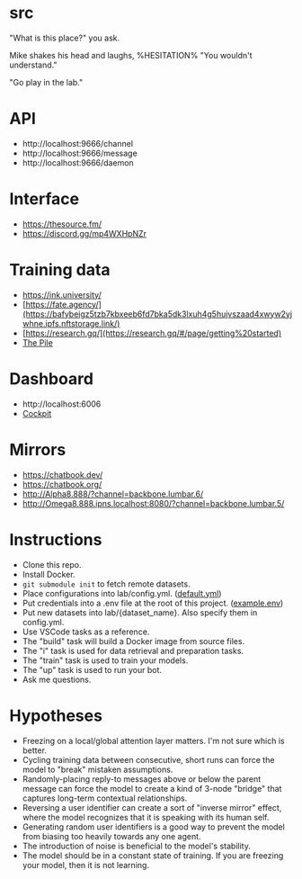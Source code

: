 # src

"What is this place?" you ask.

Mike shakes his head and laughs, %HESITATION% "You wouldn't understand."

"Go play in the lab."

# API

- http://localhost:9666/channel
- http://localhost:9666/message
- http://localhost:9666/daemon

# Interface

- https://thesource.fm/
- https://discord.gg/mp4WXHpNZr

# Training data

- https://ink.university/
- [https://fate.agency/](https://bafybeigz5tzb7kbxeeb6fd7bka5dk3lxuh4g5hujvszaad4xwyw2yjwhne.ipfs.nftstorage.link/)
- [https://research.gq/](https://research.gq/#/page/getting%20started)
- [The Pile](https://bafybeiftud3ppm5n5uudtirm4cf5zgonn44no2qg57isduo5gjeaqvvt2u.ipfs.nftstorage.link/)

# Dashboard

- http://localhost:6006
- [Cockpit](http://localhost:9667)

# Mirrors

- https://chatbook.dev/
- https://chatbook.org/
- http://Alpha8.888/?channel=backbone.lumbar.6/
- http://Omega8.888.ipns.localhost:8080/?channel=backbone.lumbar.5/

# Instructions

- Clone this repo.
- Install Docker.
- `git submodule init` to fetch remote datasets.
- Place configurations into lab/config.yml. ([default.yml](./vtx/default.yml))
- Put credentials into a .env file at the root of this project. ([example.env](./example.env))
- Put new datasets into lab/{dataset_name}. Also specify them in config.yml.
- Use VSCode tasks as a reference.
- The "build" task will build a Docker image from source files.
- The "i" task is used for data retrieval and preparation tasks.
- The "train" task is used to train your models.
- The "up" task is used to run your bot.
- Ask me questions.

# Hypotheses

- Freezing on a local/global attention layer matters. I'm not sure which is better.
- Cycling training data between consecutive, short runs can force the model to "break" mistaken assumptions.
- Randomly-placing reply-to messages above or below the parent message can force the model to create a kind of 3-node "bridge" that captures long-term contextual relationships.
- Reversing a user identifier can create a sort of "inverse mirror" effect, where the model recognizes that it is speaking with its human self.
- Generating random user identifiers is a good way to prevent the model from biasing too heavily towards any one agent.
- The introduction of noise is beneficial to the model's stability.
- The model should be in a constant state of training. If you are freezing your model, then it is not learning.
